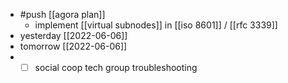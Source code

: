 - #push [[agora plan]]
  - implement [[virtual subnodes]] in [[iso 8601]] / [[rfc 3339]]
- yesterday [[2022-06-06]]
- tomorrow [[2022-06-06]]
-
  - [ ] social coop tech group troubleshooting
